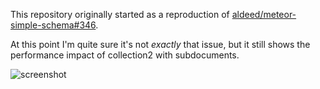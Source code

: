 This repository originally started as a reproduction of
[aldeed/meteor-simple-schema#346](https://github.com/aldeed/meteor-simple-schema/issues/347).

At this point I'm quite sure it's not _exactly_ that issue, but it still
shows the performance impact of collection2 with subdocuments.

![screenshot](https://www.dropbox.com/s/x0epmcbz5mo3fe5/Screenshot%202016-07-10%2016.20.59.png?dl=1)
